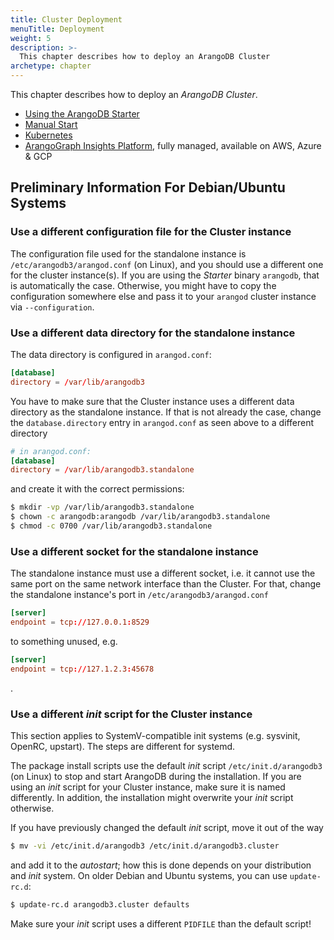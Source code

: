 ```yaml
---
title: Cluster Deployment
menuTitle: Deployment
weight: 5
description: >-
  This chapter describes how to deploy an ArangoDB Cluster
archetype: chapter
---
```

This chapter describes how to deploy an _ArangoDB Cluster_.

- [Using the ArangoDB Starter](using-the-arangodb-starter.md)
- [Manual Start](manual-start.md)
- [Kubernetes](kubernetes.md)
- [ArangoGraph Insights Platform](https://cloud.arangodb.com/home?utm_source=docs&utm_medium=cluster_pages&utm_campaign=docs_traffic),
  fully managed, available on AWS, Azure & GCP

## Preliminary Information For Debian/Ubuntu Systems

### Use a different configuration file for the Cluster instance

The configuration file used for the standalone instance is
`/etc/arangodb3/arangod.conf` (on Linux), and you should use a different one for
the cluster instance(s). If you are using the _Starter_ binary `arangodb`, that is
automatically the case. Otherwise, you might have to copy the configuration
somewhere else and pass it to your `arangod` cluster instance via
`--configuration`.

### Use a different data directory for the standalone instance

The data directory is configured in `arangod.conf`:

```conf
[database]
directory = /var/lib/arangodb3
```

You have to make sure that the Cluster instance uses a different data directory
as the standalone instance. If that is not already the case, change the
`database.directory` entry in `arangod.conf` as seen above to a different
directory

```conf
# in arangod.conf:
[database]
directory = /var/lib/arangodb3.standalone
```

and create it with the correct permissions:

```bash
$ mkdir -vp /var/lib/arangodb3.standalone
$ chown -c arangodb:arangodb /var/lib/arangodb3.standalone
$ chmod -c 0700 /var/lib/arangodb3.standalone
```

### Use a different socket for the standalone instance

The standalone instance must use a different socket, i.e. it cannot use the
same port on the same network interface than the Cluster. For that, change the
standalone instance's port in `/etc/arangodb3/arangod.conf`

```conf
[server]
endpoint = tcp://127.0.0.1:8529
```

to something unused, e.g.

```conf
[server]
endpoint = tcp://127.1.2.3:45678
```
.

### Use a different _init_ script for the Cluster instance

This section applies to SystemV-compatible init systems (e.g. sysvinit, OpenRC,
upstart). The steps are different for systemd.

The package install scripts use the default _init_ script `/etc/init.d/arangodb3`
(on Linux) to stop and start ArangoDB during the installation. If you are using
an _init_ script for your Cluster instance, make sure it is named differently.
In addition, the installation might overwrite your _init_ script otherwise.

If you have previously changed the default _init_ script, move it out of the way

```bash
$ mv -vi /etc/init.d/arangodb3 /etc/init.d/arangodb3.cluster
```

and add it to the _autostart_; how this is done depends on your distribution and
_init_ system. On older Debian and Ubuntu systems, you can use `update-rc.d`:

```bash
$ update-rc.d arangodb3.cluster defaults
```

Make sure your _init_ script uses a different `PIDFILE` than the default script!
